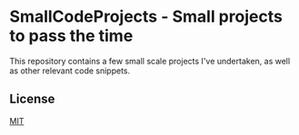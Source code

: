 # SmallCodeProjects - Small projects to pass the time
This repository contains a few small scale projects I've undertaken, as well as other relevant code snippets.

## License
[MIT](https://choosealicense.com/licenses/mit/)